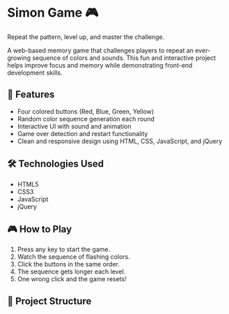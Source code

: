 # Simon Game 🎮

Repeat the pattern, level up, and master the challenge.

A web-based memory game that challenges players to repeat an ever-growing sequence of colors and sounds. This fun and interactive project helps improve focus and memory while demonstrating front-end development skills.

## 🚀 Features

- Four colored buttons (Red, Blue, Green, Yellow)
- Random color sequence generation each round
- Interactive UI with sound and animation
- Game over detection and restart functionality
- Clean and responsive design using HTML, CSS, JavaScript, and jQuery

## 🛠 Technologies Used

- HTML5  
- CSS3  
- JavaScript  
- jQuery  

## 🎮 How to Play

1. Press any key to start the game.
2. Watch the sequence of flashing colors.
3. Click the buttons in the same order.
4. The sequence gets longer each level.
5. One wrong click and the game resets!

## 📁 Project Structure

